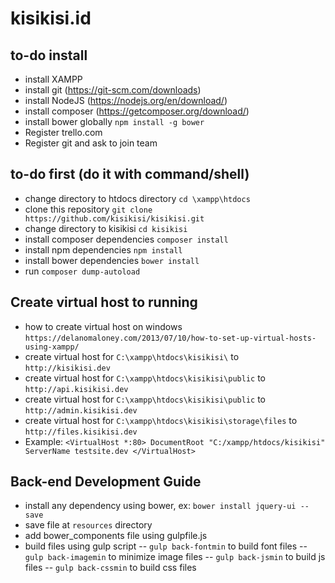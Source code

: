 # kisikisi.id

## to-do install
- install XAMPP
- install git (https://git-scm.com/downloads)
- install NodeJS (https://nodejs.org/en/download/)
- install composer (https://getcomposer.org/download/)
- install bower globally `npm install -g bower`
- Register trello.com
- Register git and ask to join team

## to-do first (do it with command/shell)
- change directory to htdocs directory `cd \xampp\htdocs`
- clone this repository `git clone https://github.com/kisikisi/kisikisi.git`
- change directory to kisikisi `cd kisikisi`
- install composer dependencies `composer install`
- install npm dependencies `npm install`
- install bower dependencies `bower install`
- run `composer dump-autoload`

## Create virtual host to running
- how to create virtual host on windows `https://delanomaloney.com/2013/07/10/how-to-set-up-virtual-hosts-using-xampp/`
- create virtual host for `C:\xampp\htdocs\kisikisi\` to `http://kisikisi.dev`
- create virtual host for `C:\xampp\htdocs\kisikisi\public` to `http://api.kisikisi.dev`
- create virtual host for `C:\xampp\htdocs\kisikisi\public` to `http://admin.kisikisi.dev`
- create virtual host for `C:\xampp\htdocs\kisikisi\storage\files` to `http://files.kisikisi.dev`
- Example:
`<VirtualHost *:80>
	DocumentRoot "C:/xampp/htdocs/kisikisi"
	ServerName testsite.dev
</VirtualHost>`

## Back-end Development Guide
- install any dependency using bower, ex: `bower install jquery-ui --save`
- save file at `resources` directory
- add bower_components file using gulpfile.js
- build files using gulp script
-- `gulp back-fontmin` to build font files
-- `gulp back-imagemin` to minimize image files
-- `gulp back-jsmin` to build js files
-- `gulp back-cssmin` to build css files